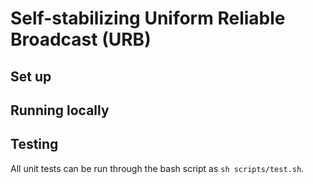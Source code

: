 # Self-stabilizing Uniform Reliable Broadcast (URB)

## Set up

## Running locally

## Testing
All unit tests can be run through the bash script as `sh scripts/test.sh`.